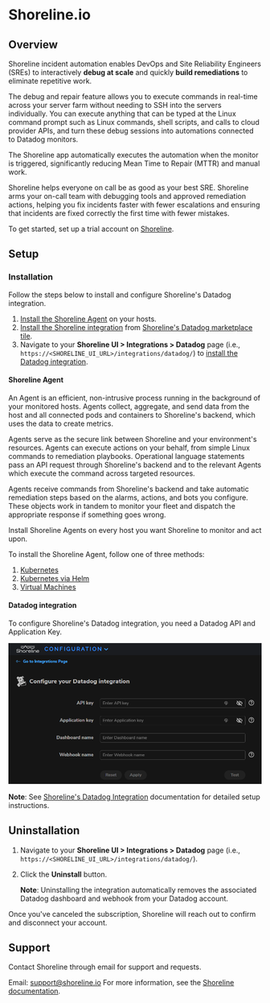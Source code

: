 # Shoreline.io

## Overview

Shoreline incident automation enables DevOps and Site Reliability Engineers (SREs) to interactively **debug at scale** and quickly **build remediations** to eliminate repetitive work.

The debug and repair feature allows you to execute commands in real-time across your server farm without needing to SSH into the servers individually. You can execute anything that can be typed at the Linux command prompt such as Linux commands, shell scripts, and calls to cloud provider APIs, and turn these debug sessions into automations connected to Datadog monitors.

The Shoreline app automatically executes the automation when the monitor is triggered, significantly reducing Mean Time to Repair (MTTR) and manual work.

Shoreline helps everyone on call be as good as your best SRE. Shoreline arms your on-call team with debugging tools and approved remediation actions, helping you fix incidents faster with fewer escalations and ensuring that incidents are fixed correctly the first time with fewer mistakes.

To get started, set up a trial account on [Shoreline][3].

## Setup

### Installation

Follow the steps below to install and configure Shoreline's Datadog integration.

1. [Install the Shoreline Agent](https://docs.shoreline.io/installation) on your hosts.
2. [Install the Shoreline integration](https://docs.shoreline.io/integrations/datadog#install-the-shoreline-integration) from [Shoreline's Datadog marketplace tile][10].
3. Navigate to your **Shoreline UI > Integrations > Datadog** page (i.e., `https://<SHORELINE_UI_URL>/integrations/datadog/`) to [install the Datadog integration](https://docs.shoreline.io/integrations/datadog#install-the-datadog-integration).

#### Shoreline Agent

An Agent is an efficient, non-intrusive process running in the background of your monitored hosts. Agents collect, aggregate, and send data from the host and all connected pods and containers to Shoreline's backend, which uses the data to create metrics.

Agents serve as the secure link between Shoreline and your environment's resources. Agents can execute actions on your behalf, from simple Linux commands to remediation playbooks. Operational language statements pass an API request through Shoreline's backend and to the relevant Agents which execute the command across targeted resources.

Agents receive commands from Shoreline's backend and take automatic remediation steps based on the alarms, actions, and bots you configure. These objects work in tandem to monitor your fleet and dispatch the appropriate response if something goes wrong.

Install Shoreline Agents on every host you want Shoreline to monitor and act upon.

To install the Shoreline Agent, follow one of three methods:

1. [Kubernetes][5]
2. [Kubernetes via Helm][6] 
3. [Virtual Machines][7]

#### Datadog integration

To configure Shoreline's Datadog integration, you need a Datadog API and Application Key.

![integration_example](images/integrate_shoreline_and_datadog.png)

**Note**: See [Shoreline's Datadog Integration][4] documentation for detailed setup instructions.

## Uninstallation

1. Navigate to your **Shoreline UI > Integrations > Datadog** page (i.e., `https://<SHORELINE_UI_URL>/integrations/datadog/`).  
2. Click the **Uninstall** button.

   **Note**: Uninstalling the integration automatically removes the associated Datadog dashboard and webhook from your Datadog account.

Once you've canceled the subscription, Shoreline will reach out to confirm and disconnect your account.

## Support

Contact Shoreline through email for support and requests.

Email: [support@shoreline.io][2]
For more information, see the [Shoreline documentation][9].

[1]: images/integrate_shoreline_and_datadog.png
[2]: mailto:support@shoreline.io
[3]: https://shoreline.io/datadog?source=DatadogMarketplace
[4]: https://docs.shoreline.io/integrations/datadog
[5]: https://docs.shoreline.io/installation/kubernetes
[6]: https://docs.shoreline.io/installation/kubernetes#install-with-helm
[7]: https://docs.shoreline.io/installation/virtual-machines
[8]: images/link_icon.svg
[9]: https://docs.shoreline.io/
[10]: /account/settings#integrations/shoreline-integration
